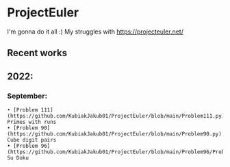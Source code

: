 # ProjectEuler
I'm gonna do it all :) 
My struggles with https://projecteuler.net/

## Recent works
## 2022:
### September:
    • [Problem 111](https://github.com/KubiakJakub01/ProjectEuler/blob/main/Problem111.py): Primes with runs
    • [Problem 90](https://github.com/KubiakJakub01/ProjectEuler/blob/main/Problem90.py): Cube digit pairs
    • [Problem 96](https://github.com/KubiakJakub01/ProjectEuler/blob/main/Problem96/Problem96.py): Su Doku
